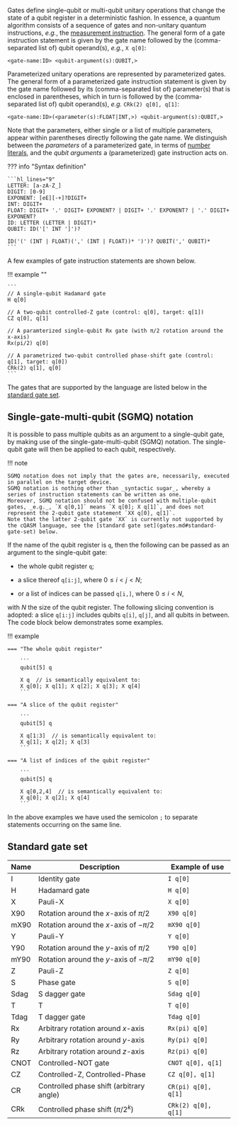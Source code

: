 Gates define single-qubit or multi-qubit unitary operations that change the state of a qubit register in a deterministic fashion.
In essence, a quantum algorithm consists of a sequence of gates and non-unitary quantum instructions, _e.g._, the [measurement instruction](measure.md).
The general form of a gate instruction statement is given by the gate name followed by the (comma-separated list of) qubit operand(s), _e.g._, `X q[0]`:

`<gate-name:ID> <qubit-argument(s):QUBIT,>`

Parameterized unitary operations are represented by parameterized gates.
The general form of a parameterized gate instruction statement is given by the gate name followed by its (comma-separated list of) parameter(s) that is enclosed in parentheses, which in turn is followed by the (comma-separated list of) qubit operand(s), _e.g._ `CRk(2) q[0], q[1]`:

`<gate-name:ID>(<parameter(s):FLOAT|INT,>) <qubit-argument(s):QUBIT,>`

Note that the parameters, either single or a list of multiple parameters, appear within parentheses directly following the gate name.
We distinguish between the _parameters_ of a parameterized gate, in terms of [number literals](../expressions/number_literals.md), and the _qubit arguments_ a (parameterized) gate instruction acts on.

??? info "Syntax definition"
    
    ```hl_lines="9"
    LETTER: [a-zA-Z_]
    DIGIT: [0-9]
    EXPONENT: [eE][-+]?DIGIT+
    INT: DIGIT+
    FLOAT: DIGIT+ '.' DIGIT+ EXPONENT? | DIGIT+ '.' EXPONENT? | '.' DIGIT+ EXPONENT? 
    ID: LETTER (LETTER | DIGIT)*
    QUBIT: ID('[' INT ']')?
    
    ID('(' (INT | FLOAT)(',' (INT | FLOAT))* ')')? QUBIT(',' QUBIT)*
    ```

A few examples of gate instruction statements are shown below.

!!! example ""

    ```
    // A single-qubit Hadamard gate
    H q[0]
    
    // A two-qubit controlled-Z gate (control: q[0], target: q[1])
    CZ q[0], q[1]
    
    // A paramterized single-qubit Rx gate (with π/2 rotation around the x-axis)
    Rx(pi/2) q[0]
    
    // A parametrized two-qubit controlled phase-shift gate (control: q[1], target: q[0])
    CRk(2) q[1], q[0]
    ```

The gates that are supported by the language are listed below in the [standard gate set](gates.md#standard-gate-set).

## Single-gate-multi-qubit (SGMQ) notation

It is possible to pass multiple qubits as an argument to a single-qubit gate, by making use of the single-gate-multi-qubit (SGMQ) notation.
The single-qubit gate will then be applied to each qubit, respectively.

!!! note

    SGMQ notation does not imply that the gates are, necessarily, executed in parallel on the target device. 
    SGMQ notation is nothing other than _syntactic sugar_, whereby a series of instruction statements can be written as one.
    Moreover, SGMQ notation should not be confused with multiple-qubit gates, _e.g._, `X q[0,1]` means `X q[0]; X q[1]`, and does not represent the 2-qubit gate statement `XX q[0], q[1]`.
    Note that the latter 2-qubit gate `XX` is currently not supported by the cQASM language, see the [standard gate set](gates.md#standard-gate-set) below.

If the name of the qubit register is `q`, then the following can be passed as an argument to the single-qubit gate:

- the whole qubit register `q`;

- a slice thereof `q[i:j]`, where $0 \leq i < j < N$;

- or a list of indices can be passed `q[i,]`, where $0 \leq i < N$,

with $N$ the size of the qubit register.
The following slicing convention is adopted: a slice `q[i:j]` includes qubits `q[i]`, `q[j]`, and all qubits in between. The code block below demonstrates some examples.

!!! example

    === "The whole qubit register"
        
        ```
        qubit[5] q

        X q  // is semantically equivalent to:
        X q[0]; X q[1]; X q[2]; X q[3]; X q[4]
        ```

    === "A slice of the qubit register"
        
        ```
        qubit[5] q

        X q[1:3]  // is semantically equivalent to:
        X q[1]; X q[2]; X q[3]
        ```

    === "A list of indices of the qubit register"
    
        ```
        qubit[5] q

        X q[0,2,4]  // is semantically equivalent to:
        X q[0]; X q[2]; X q[4] 
        ```

In the above examples we have used the semicolon `;` to separate statements occurring on the same line.

## Standard gate set

| Name | Description                              | Example of use      |
|------|------------------------------------------|---------------------|
| I    | Identity gate                            | `I q[0]`            |
| H    | Hadamard gate                            | `H q[0]`            |
| X    | Pauli-X                                  | `X q[0]`            |
| X90  | Rotation around the _x_-axis of $\pi/2$  | `X90 q[0]`          |
| mX90 | Rotation around the _x_-axis of $-\pi/2$ | `mX90 q[0]`         |
| Y    | Pauli-Y                                  | `Y q[0]`            |
| Y90  | Rotation around the _y_-axis of $\pi/2$  | `Y90 q[0]`          |
| mY90 | Rotation around the _y_-axis of $-\pi/2$ | `mY90 q[0]`         |
| Z    | Pauli-Z                                  | `Z q[0]`            |
| S    | Phase gate                               | `S q[0]`            |
| Sdag | S dagger gate                            | `Sdag q[0]`         |
| T    | T                                        | `T q[0]`            |
| Tdag | T dagger gate                            | `Tdag q[0]`         |
| Rx   | Arbitrary rotation around _x_-axis       | `Rx(pi) q[0]`       |
| Ry   | Arbitrary rotation around _y_-axis       | `Ry(pi) q[0]`       |
| Rz   | Arbitrary rotation around _z_-axis       | `Rz(pi) q[0]`       |
| CNOT | Controlled-NOT gate                      | `CNOT q[0], q[1]`   |
| CZ   | Controlled-Z, Controlled-Phase           | `CZ q[0], q[1]`     |
| CR   | Controlled phase shift (arbitrary angle) | `CR(pi) q[0], q[1]` |
| CRk  | Controlled phase shift ($\pi/2^k$)       | `CRk(2) q[0], q[1]` |
